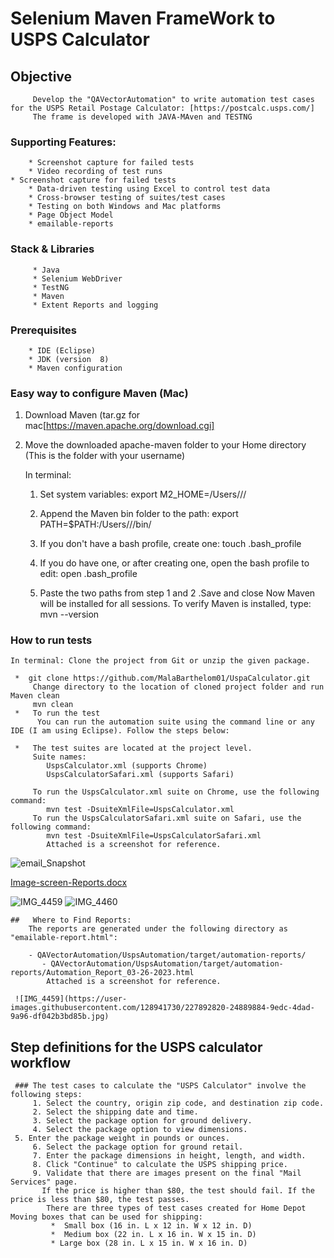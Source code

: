 #   Selenium Maven FrameWork to USPS Calculator
## Objective
         Develop the "QAVectorAutomation" to write automation test cases for the USPS Retail Postage Calculator: [https://postcalc.usps.com/]
		 The frame is developed with JAVA-MAven and TESTNG
### Supporting Features:

        * Screenshot capture for failed tests
        * Video recording of test runs
	* Screenshot capture for failed tests
        * Data-driven testing using Excel to control test data
        * Cross-browser testing of suites/test cases
        * Testing on both Windows and Mac platforms
        * Page Object Model
        * emailable-reports		
### Stack & Libraries
         * Java
         * Selenium WebDriver
         * TestNG
         * Maven
         * Extent Reports and logging
### Prerequisites
        * IDE (Eclipse)
        * JDK (version  8)
        * Maven configuration
### Easy way to configure Maven (Mac)
  1. Download Maven (tar.gz for mac[https://maven.apache.org/download.cgi]
  2. Move the downloaded apache-maven folder to your Home directory (This is the folder with your username)
  
     In terminal:
       1. Set system variables:
            export M2_HOME=/Users/<YOUR USER NAME>/<apache-maven->/

      2. Append the Maven bin folder to the path:
          export PATH=$PATH:/Users/<YOUR USER NAME>/<apache-maven-3>/bin/

      3. If you don't have a bash profile, create one:
            touch .bash_profile

      4. If you do have one, or after creating one, open the bash profile to edit:
           open .bash_profile

      5. Paste the two paths from step 1 and 2 .Save and close
         Now Maven will be installed for all sessions. To verify Maven is installed, type:
          mvn --version
	  
###  How to run tests
    In terminal: Clone the project from Git or unzip the given package.

     *  git clone https://github.com/MalaBarthelom01/UspaCalculator.git
         Change directory to the location of cloned project folder and run Maven clean
         mvn clean
     *   To run the test
	      You can run the automation suite using the command line or any IDE (I am using Eclipse). Follow the steps below:

     *   The test suites are located at the project level.
         Suite names:
     		UspsCalculator.xml (supports Chrome)
     		UspsCalculatorSafari.xml (supports Safari)
		
         To run the UspsCalculator.xml suite on Chrome, use the following command:
     		mvn test -DsuiteXmlFile=UspsCalculator.xml
         To run the UspsCalculatorSafari.xml suite on Safari, use the following command:
     		mvn test -DsuiteXmlFile=UspsCalculatorSafari.xml
			Attached is a screenshot for reference.
![email_Snapshot](https://user-images.githubusercontent.com/128941730/227891718-a4ef8d3a-0dba-4f57-beb4-819c78da3424.png)
	
[Image-screen-Reports.docx](https://github.com/MalaBarthelom01/UspaCalculator/files/11076739/Image-screen-Reports.docx)

![IMG_4459](https://user-images.githubusercontent.com/128941730/227895231-df76dcd6-5206-4ab5-95dd-85d543bd28d0.jpg)
![IMG_4460](https://user-images.githubusercontent.com/128941730/227895314-0d8b714f-5e72-48b7-abda-b0e2560f30d1.JPG)

	##	 Where to Find Reports:
		The reports are generated under the following directory as "emailable-report.html":
	
		- QAVectorAutomation/UspsAutomation/target/automation-reports/
		   - QAVectorAutomation/UspsAutomation/target/automation-reports/Automation_Report_03-26-2023.html
            Attached is a screenshot for reference.

     ![IMG_4459](https://user-images.githubusercontent.com/128941730/227892820-24889884-9edc-4dad-9a96-df042b3bd85b.jpg)


##  Step definitions for the USPS calculator workflow
	
	 ### The test cases to calculate the "USPS Calculator" involve the following steps:
         1. Select the country, origin zip code, and destination zip code.
         2. Select the shipping date and time.
         3. Select the package option for ground delivery.
         4. Select the package option to view dimensions.
	 5. Enter the package weight in pounds or ounces.
         6. Select the package option for ground retail.
         7. Enter the package dimensions in height, length, and width.
         8. Click "Continue" to calculate the USPS shipping price.
         9. Validate that there are images present on the final "Mail Services" page.
           If the price is higher than $80, the test should fail. If the price is less than $80, the test passes.
            There are three types of test cases created for Home Depot Moving boxes that can be used for shipping:
             *  Small box (16 in. L x 12 in. W x 12 in. D)
             *  Medium box (22 in. L x 16 in. W x 15 in. D)
             * Large box (28 in. L x 15 in. W x 16 in. D)


 
